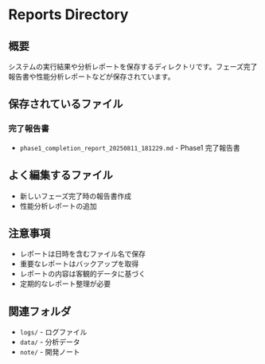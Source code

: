 # Reports Directory

## 概要

システムの実行結果や分析レポートを保存するディレクトリです。フェーズ完了報告書や性能分析レポートなどが保存されています。

## 保存されているファイル

### 完了報告書

- `phase1_completion_report_20250811_181229.md` - Phase1 完了報告書

## よく編集するファイル

- 新しいフェーズ完了時の報告書作成
- 性能分析レポートの追加

## 注意事項

- レポートは日時を含むファイル名で保存
- 重要なレポートはバックアップを取得
- レポートの内容は客観的データに基づく
- 定期的なレポート整理が必要

## 関連フォルダ

- `logs/` - ログファイル
- `data/` - 分析データ
- `note/` - 開発ノート
